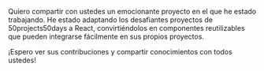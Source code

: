 Quiero compartir con ustedes un emocionante proyecto en el que he estado trabajando. He estado adaptando los desafiantes proyectos de 50projects50days a React, convirtiéndolos en componentes reutilizables que pueden integrarse fácilmente en sus propios proyectos.

¡Espero ver sus contribuciones y compartir conocimientos con todos ustedes!
